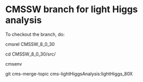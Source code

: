 CMSSW branch for light Higgs analysis
==================================
To checkout the branch, do: 

cmsrel CMSSW_8_0_30

cd CMSSW_8_0_30/src/

cmsenv

git cms-merge-topic cms-lightHiggsAnalysis:lightHiggs_80X
